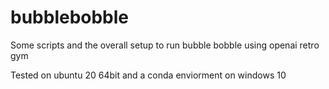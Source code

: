 # bubblebobble
Some scripts and the overall setup to run bubble bobble using openai retro gym 

Tested on ubuntu 20 64bit and a conda enviorment on windows 10


